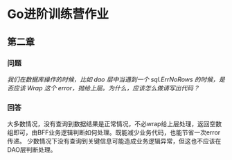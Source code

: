 # Go进阶训练营作业

## 第二章
### 问题
*我们在数据库操作的时候，比如 dao 层中当遇到一个 sql.ErrNoRows 的时候，是否应该 Wrap 这个 error，抛给上层。为什么，应该怎么做请写出代码？*
### 回答
大多数情况，没有查询到数据结果是正常情况，不必wrap给上层处理，返回空数组即可，由BFF业务逻辑判断如何处理。既能减少业务代码，也能节省一次error传递。
少数情况下没有查询到关键信息可能造成业务逻辑异常，但这也不应该在DAO层判断处理。